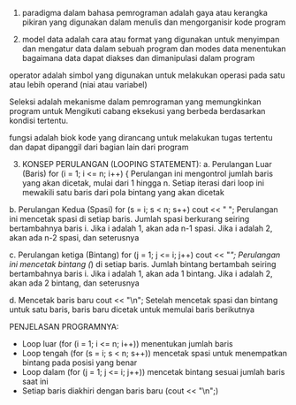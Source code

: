 1. paradigma dalam bahasa pemrograman adalah gaya atau kerangka pikiran yang digunakan dalam menulis dan mengorganisir kode program

2. model data adalah cara atau format yang digunakan untuk menyimpan dan mengatur data dalam sebuah program dan modes data menentukan bagaimana data dapat diakses dan dimanipulasi dalam program

operator adalah simbol yang digunakan untuk melakukan operasi pada satu atau Iebih operand (niai atau variabel)

Seleksi adalah mekanisme dalam pemrograman yang memungkinkan program untuk Mengikuti cabang eksekusi yang berbeda berdasarkan kondisi tertentu.

fungsi adalah biok kode yang dirancang untuk melakukan tugas tertentu dan dapat dipanggil dari bagian lain dari program

3. KONSEP PERULANGAN (LOOPING STATEMENT):
a. Perulangan Luar (Baris)
for (i = 1; i <= n; i++) {
Perulangan ini mengontrol jumlah baris yang akan dicetak, mulai dari 1 hingga n. Setiap iterasi dari loop ini mewakili satu baris dari pola bintang yang akan dicetak

 b. Perulangan Kedua (Spasi) 
for (s = i; s < n; s++) 
    cout << " ";
Perulangan ini mencetak spasi di setiap baris. Jumlah spasi berkurang seiring bertambahnya baris i. Jika i adalah 1, akan ada n-1 spasi. Jika i adalah 2, akan ada n-2 spasi, dan seterusnya

c. Perulangan ketiga (Bintang)
       for (j = 1; j <= i; j++) 
    cout << "*";
Perulangan ini mencetak bintang (*) di setiap baris. Jumlah bintang bertambah seiring bertambahnya baris i. Jika i adalah 1, akan ada 1 bintang. Jika i adalah 2, akan ada 2 bintang, dan seterusnya

d. Mencetak baris baru
cout << "\n";
Setelah mencetak spasi dan bintang untuk satu baris, baris baru dicetak untuk memulai baris berikutnya

PENJELASAN PROGRAMNYA:
* Loop luar (for (i = 1; i <= n; i++)) menentukan jumlah baris
* Loop tengah (for (s = i; s < n; s++)) mencetak spasi untuk menempatkan bintang pada posisi yang benar
* Loop dalam (for (j = 1; j <= i; j++)) mencetak bintang sesuai jumlah baris saat ini
* Setiap baris diakhiri dengan baris baru (cout << "\n";)